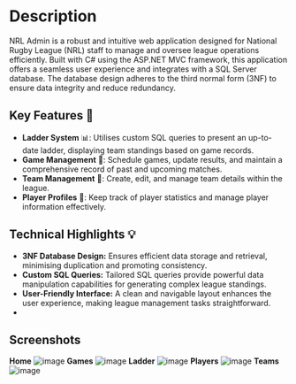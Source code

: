 # Description
NRL Admin is a robust and intuitive web application designed for National Rugby League (NRL) staff to manage and oversee league operations efficiently. Built with C# using the ASP.NET MVC framework, this application offers a seamless user experience and integrates with a SQL Server database. The database design adheres to the third normal form (3NF) to ensure data integrity and reduce redundancy.

## Key Features 🚀

- **Ladder System** 📊: Utilises custom SQL queries to present an up-to-date ladder, displaying team standings based on game records.
- **Game Management** 📅: Schedule games, update results, and maintain a comprehensive record of past and upcoming matches.
- **Team Management** 👤: Create, edit, and manage team details within the league.
- **Player Profiles** 🏢: Keep track of player statistics and manage player information effectively.
  
## Technical Highlights 💡

- **3NF Database Design:** Ensures efficient data storage and retrieval, minimising duplication and promoting consistency.
- **Custom SQL Queries:** Tailored SQL queries provide powerful data manipulation capabilities for generating complex league standings.
- **User-Friendly Interface:** A clean and navigable layout enhances the user experience, making league management tasks straightforward.
- 
## Screenshots
**Home**
![image](https://github.com/Nanisong/NRLAdmin/assets/124329841/2df3cab7-6557-4f5d-8aa5-3f44246d33d1)
**Games**
![image](https://github.com/Nanisong/NRLAdmin/assets/124329841/7d1b3f80-ceb4-4a6d-8a9c-e7bc9cd4081e)
**Ladder**
![image](https://github.com/Nanisong/NRLAdmin/assets/124329841/c68fa9c9-3028-472b-9097-c33b3cec1062)
**Players**
![image](https://github.com/Nanisong/NRLAdmin/assets/124329841/4df3df2c-31b3-4f3a-93af-224b49463be4)
**Teams**
![image](https://github.com/Nanisong/NRLAdmin/assets/124329841/88d9dd4d-4a63-4aef-8942-0c5b765884c7)



